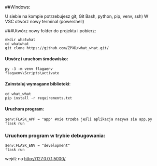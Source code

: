 ##Windows:

U siebie na kompie potrzebujesz git, Git Bash, python, pip, venv, ssh)
W VSC otwórz nowy terminal (powershell)

###Utwórz nowy folder do projektu i pobierz:

```
mkdir whatwhat
cd whatwhat
git clone https://github.com/ZPXD/what_what.git/
```
#### Utwórz i uruchom środowisko:
```
py -3 -m venv flagaenv
flagaenv\Scripts\activate
```

#### Zainstaluj wymagane biblioteki:
```
cd what_what
pip install -r requirements.txt
```

#### Uruchom program:

```
$env:FLASK_APP = "app" #nie trzeba jeśli aplikacja nazywa sie app.py
flask run
```

### Uruchom program w trybie debugowania:

```
$env:FLASK_ENV = "development"
flask run
```
wejdź na http://127.0.0.1:5000/
